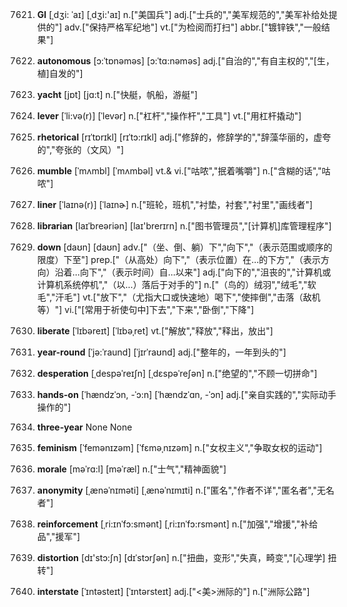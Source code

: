 7621. **GI**
[ˌdʒi: ˈaɪ]  [ˌdʒi:'aɪ]
n.["美国兵"]  adj.["士兵的","美军规范的","美军补给处提供的"]  adv.["保持严格军纪地"]  vt.["为检阅而打扫"]  abbr.["镀锌铁","一般结果"]  

7622. **autonomous**
[ɔ:ˈtɒnəməs]  [ɔ:ˈtɑ:nəməs]
adj.["自治的","有自主权的","[生，植]自发的"]  

7623. **yacht**
[jɒt]  [jɑ:t]
n.["快艇，帆船，游艇"]  

7624. **lever**
[ˈli:və(r)]  [ˈlevər]
n.["杠杆","操作杆","工具"]  vt.["用杠杆撬动"]  

7625. **rhetorical**
[rɪˈtɒrɪkl]  [rɪˈtɔ:rɪkl]
adj.["修辞的，修辞学的","辞藻华丽的，虚夸的","夸张的（文风）"]  

7626. **mumble**
[ˈmʌmbl]  [ˈmʌmbəl]
vt.& vi.["咕哝","抿着嘴嚼"]  n.["含糊的话","咕哝"]  

7627. **liner**
[ˈlaɪnə(r)]  [ˈlaɪnɚ]
n.["班轮，班机","衬垫，衬套","衬里","画线者"]  

7628. **librarian**
[laɪˈbreəriən]  [laɪ'brerɪrn]
n.["图书管理员","[计算机]库管理程序"]  

7629. **down**
[daʊn]  [daʊn]
adv.["（坐、倒、躺）下","向下","（表示范围或顺序的限度）下至"]  prep.["（从高处）向下","（表示位置）在…的下方","（表示方向）沿着…向下","（表示时间）自…以来"]  adj.["向下的","沮丧的","计算机或计算机系统停机","（以…）落后于对手的"]  n.["（鸟的）绒羽","绒毛","软毛","汗毛"]  vt.["放下","（尤指大口或快速地）喝下","使摔倒","击落（敌机等）"]  vi.["[常用于祈使句中]下去","下来","卧倒","下降"]  

7630. **liberate**
[ˈlɪbəreɪt]  [ˈlɪbəˌret]
vt.["解放","释放","释出，放出"]  

7631. **year-round**
[ˈjə:ˈraund]  [ˈjɪrˈraʊnd]
adj.["整年的，一年到头的"]  

7632. **desperation**
[ˌdespəˈreɪʃn]  [ˌdɛspəˈreʃən]
n.["绝望的","不顾一切拼命"]  

7633. **hands-on**
[ˈhændzˈɔn, -ˈɔ:n]  [ˈhændzˈɑn, -ˈɔn]
adj.["亲自实践的","实际动手操作的"]  

7634. **three-year**
None
None

7635. **feminism**
[ˈfemənɪzəm]  [ˈfɛməˌnɪzəm]
n.["女权主义","争取女权的运动"]  

7636. **morale**
[məˈrɑ:l]  [məˈræl]
n.["士气","精神面貌"]  

7637. **anonymity**
[ˌænəˈnɪməti]  [ˌænəˈnɪmɪti]
n.["匿名","作者不详","匿名者","无名者"]  

7638. **reinforcement**
[ˌri:ɪnˈfɔ:smənt]  [ˌri:ɪnˈfɔ:rsmənt]
n.["加强","增援","补给品","援军"]  

7639. **distortion**
[dɪ'stɔ:ʃn]  [dɪˈstɔrʃən]
n.["扭曲，变形","失真，畸变","[心理学] 扭转"]  

7640. **interstate**
[ˈɪntəsteɪt]  [ˈɪntərsteɪt]
adj.["<美>洲际的"]  n.["洲际公路"]  

